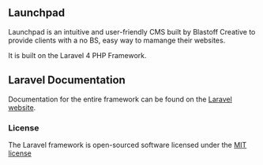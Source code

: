 ## Launchpad

Launchpad is an intuitive and user-friendly CMS built by Blastoff Creative to provide clients with a no BS, easy way to mamange their websites.

It is built on the Laravel 4 PHP Framework.

## Laravel Documentation

Documentation for the entire framework can be found on the [Laravel website](http://laravel.com/docs).

### License

The Laravel framework is open-sourced software licensed under the [MIT license](http://opensource.org/licenses/MIT)
